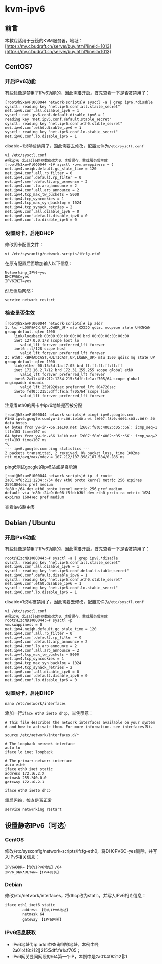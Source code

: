 # kvm-ipv6

## 前言

本教程适用于云筏的KVM服务器，地址：[https://my.cloudraft.cn/server/buy.html?lineid=1013](https://my.cloudraft.cn/server/buy.html?lineid=1013)

## CentOS7

### 开启IPv6功能

有些镜像是禁用了IPv6功能的，因此需要开启。首先查看一下是否被禁用了：

```text
[root@hSxavP1000044 network-scripts]# sysctl -a | grep ipv6.*disable
sysctl: reading key "net.ipv6.conf.all.stable_secret"
net.ipv6.conf.all.disable_ipv6 = 1
sysctl: net.ipv6.conf.default.disable_ipv6 = 1
reading key "net.ipv6.conf.default.stable_secret"
sysctl: reading key "net.ipv6.conf.eth0.stable_secret"
net.ipv6.conf.eth0.disable_ipv6 = 1
sysctl: reading key "net.ipv6.conf.lo.stable_secret"
net.ipv6.conf.lo.disable_ipv6 = 1
```

disable=1说明被禁用了，因此需要去修改，配置文件为`/etc/sysctl.conf`

```text
vi /etc/sysctl.conf
#把ipv6 disable的参数都改为0，然后保存，重载服务后生效
[root@hSxavP1000044 ~]# sysctl -pvm.swappiness = 0
net.ipv4.neigh.default.gc_stale_time = 120
net.ipv4.conf.all.rp_filter = 0
net.ipv4.conf.default.rp_filter = 0
net.ipv4.conf.default.arp_announce = 2
net.ipv4.conf.lo.arp_announce = 2
net.ipv4.conf.all.arp_announce = 2
net.ipv4.tcp_max_tw_buckets = 5000
net.ipv4.tcp_syncookies = 1
net.ipv4.tcp_max_syn_backlog = 1024
net.ipv4.tcp_synack_retries = 2
net.ipv6.conf.all.disable_ipv6 = 0
net.ipv6.conf.default.disable_ipv6 = 0
net.ipv6.conf.lo.disable_ipv6 = 0
```

### 设置网卡，启用DHCP

修改网卡配置文件：

```text
vi /etc/sysconfig/network-scripts/ifcfg-eth0
```

在原有配置后面增加输入以下信息：

```text
Networking_IPV6=yes
DHCPV6C=yes
IPV6INIT=yes
```

然后重启网络：

```text
service network restart
```

### 检查是否生效

```text
[root@hSxavP1000044 network-scripts]# ip addr
1: lo: <LOOPBACK,UP,LOWER_UP> mtu 65536 qdisc noqueue state UNKNOWN group default qlen 1000
	link/loopback 00:00:00:00:00:00 brd 00:00:00:00:00:00
	inet 127.0.0.1/8 scope host lo
	   valid_lft forever preferred_lft forever
	inet6 ::1/128 scope host 
	   valid_lft forever preferred_lft forever
2: eth0: <BROADCAST,MULTICAST,UP,LOWER_UP> mtu 1500 qdisc mq state UP group default qlen 1000
	link/ether 00:15:5d:1a:f7:05 brd ff:ff:ff:ff:ff:ff
	inet 172.16.2.7/12 brd 172.31.255.255 scope global eth0
	   valid_lft forever preferred_lft forever
	inet6 2a01:4f8:212:1234:215:5dff:fe1a:f705/64 scope global mngtmpaddr dynamic 
	   valid_lft 2591920sec preferred_lft 604720sec
	inet6 fe80::215:5dff:fe1a:f705/64 scope link 
	   valid_lft forever preferred_lft forever
```

注意看eth0的网卡中ipv6地址是否被分配

```text
[root@hSxavP1000044 network-scripts]# ping6 ipv6.google.com
PING ipv6.google.com(yw-in-x66.1e100.net (2607:f8b0:4002:c05::66)) 56 data bytes
64 bytes from yw-in-x66.1e100.net (2607:f8b0:4002:c05::66): icmp_seq=1 ttl=103 time=107 ms
64 bytes from yw-in-x66.1e100.net (2607:f8b0:4002:c05::66): icmp_seq=2 ttl=103 time=107 ms
^C
--- ipv6.google.com ping statistics ---
2 packets transmitted, 2 received, 0% packet loss, time 1002ms
rtt min/avg/max/mdev = 107.212/107.398/107.584/0.186 ms
```

ping6测试google的ipv6站点是否能通

```text
[root@hSxavP1000044 network-scripts]# ip -6 route
2a01:4f8:212:1234::/64 dev eth0 proto kernel metric 256 expires 2591804sec pref medium
fe80::/64 dev eth0 proto kernel metric 256 pref medium
default via fe80::24b9:6e08:f5fd:b36f dev eth0 proto ra metric 1024 expires 1604sec pref medium
```

查看ipv6路由表

## Debian / Ubuntu

### 开启IPv6功能

有些镜像是禁用了IPv6功能的，因此需要开启。首先查看一下是否被禁用了：

```text
root@HIzcND1000044:~# sysctl -a | grep ipv6.*disable
sysctl: reading key "net.ipv6.conf.all.stable_secret"
net.ipv6.conf.all.disable_ipv6 = 1
sysctl: reading key "net.ipv6.conf.default.stable_secret"
net.ipv6.conf.default.disable_ipv6 = 1
sysctl: reading key "net.ipv6.conf.eth0.stable_secret"
net.ipv6.conf.eth0.disable_ipv6 = 1
sysctl: reading key "net.ipv6.conf.lo.stable_secret"
net.ipv6.conf.lo.disable_ipv6 = 1
```

disable=1说明被禁用了，因此需要去修改，配置文件为`/etc/sysctl.conf`

```text
vi /etc/sysctl.conf
#把ipv6 disable的参数都改为0，然后保存，重载服务后生效
root@HIzcND1000044:~# sysctl -p
vm.swappiness = 0
net.ipv4.neigh.default.gc_stale_time = 120
net.ipv4.conf.all.rp_filter = 0
net.ipv4.conf.default.rp_filter = 0
net.ipv4.conf.default.arp_announce = 2
net.ipv4.conf.lo.arp_announce = 2
net.ipv4.conf.all.arp_announce = 2
net.ipv4.tcp_max_tw_buckets = 5000
net.ipv4.tcp_syncookies = 1
net.ipv4.tcp_max_syn_backlog = 1024
net.ipv4.tcp_synack_retries = 2
net.ipv6.conf.all.disable_ipv6 = 0
net.ipv6.conf.default.disable_ipv6 = 0
net.ipv6.conf.lo.disable_ipv6 = 0
```

### 设置网卡，启用DHCP

```text
nano /etc/network/interfaces
```

添加一行`iface eth0 inet6 dhcp`，举例示意：

```text
# This file describes the network interfaces available on your system
# and how to activate them. For more information, see interfaces(5).

source /etc/network/interfaces.d/*

# The loopback network interface
auto lo
iface lo inet loopback

# The primary network interface
auto eth0
iface eth0 inet static
address 172.16.2.X
netmask 255.240.0.0
gateway 172.16.2.1

iface eth0 inet6 dhcp
```

重启网络，检查是否正常

```text
service networking restart
```

## 设置静态IPv6（可选）

### CentOS

修改/etc/sysconfig/network-scripts/ifcfg-eth0，将DHCPV6C=yes删除，并写入IPv6相关信息：

```text
IPV6ADDR=【你的IPv6地址】/64
IPV6_DEFAULTGW=【IPv6网关】
```

### Debian

修改/etc/network/interfaces，将dhcp改为static，并写入IPv6相关信息：

```text
iface eth1 inet6 static
        address 【你的IPv6地址】
        netmask 64
        gateway 【IPv6网关】
```

### IPv6信息获取

* IPv6地址为ip addr中查询到的地址，本例中是2a01:4f8:212:1234:215:5dff:fe1a:f705；
* IPv6网关是同网段的/64第一个IP，本例中是2a01:4f8:212:1234::1

